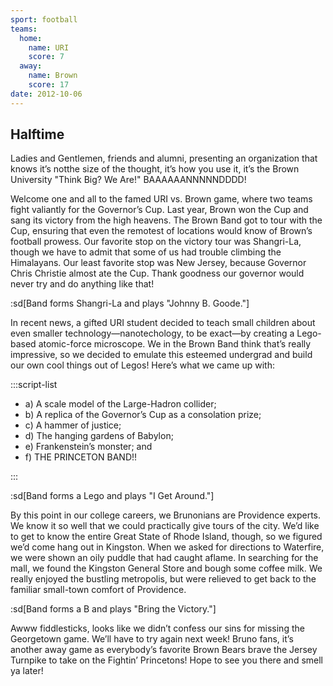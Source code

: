 ```yaml
---
sport: football
teams:
  home:
    name: URI
    score: 7
  away:
    name: Brown
    score: 17
date: 2012-10-06
---
```


## Halftime

Ladies and Gentlemen, friends and alumni, presenting an organization that knows it’s notthe size of the thought, it’s how you use it, it’s the Brown University "Think Big? We Are!" BAAAAAANNNNNDDDD!

Welcome one and all to the famed URI vs. Brown game, where two teams fight valiantly for the Governor’s Cup. Last year, Brown won the Cup and sang its victory from the high heavens. The Brown Band got to tour with the Cup, ensuring that even the remotest of locations would know of Brown’s football prowess. Our favorite stop on the victory tour was Shangri-La, though we have to admit that some of us had trouble climbing the Himalayans. Our least favorite stop was New Jersey, because Governor Chris Christie almost ate the Cup. Thank goodness our governor would never try and do anything like that!

:sd[Band forms Shangri-La and plays "Johnny B. Goode."]

In recent news, a gifted URI student decided to teach small children about even smaller technology—nanotechology, to be exact—by creating a Lego-based atomic-force microscope. We in the Brown Band think that’s really impressive, so we decided to emulate this esteemed undergrad and build our own cool things out of Legos! Here’s what we came up with:

:::script-list

- a) A scale model of the Large-Hadron collider;
- b) A replica of the Governor’s Cup as a consolation prize;
- c) A hammer of justice;
- d) The hanging gardens of Babylon;
- e) Frankenstein’s monster; and
- f) THE PRINCETON BAND!!

:::

:sd[Band forms a Lego and plays "I Get Around."]

By this point in our college careers, we Brunonians are Providence experts. We know it so well that we could practically give tours of the city. We’d like to get to know the entire Great State of Rhode Island, though, so we figured we’d come hang out in Kingston. When we asked for directions to Waterfire, we were shown an oily puddle that had caught aflame. In searching for the mall, we found the Kingston General Store and bough some coffee milk. We really enjoyed the bustling metropolis, but were relieved to get back to the familiar small-town comfort of Providence.

:sd[Band forms a B and plays "Bring the Victory."]

Awww fiddlesticks, looks like we didn’t confess our sins for missing the Georgetown game. We’ll have to try again next week! Bruno fans, it’s another away game as everybody’s favorite Brown Bears brave the Jersey Turnpike to take on the Fightin’ Princetons! Hope to see you there and smell ya later!
